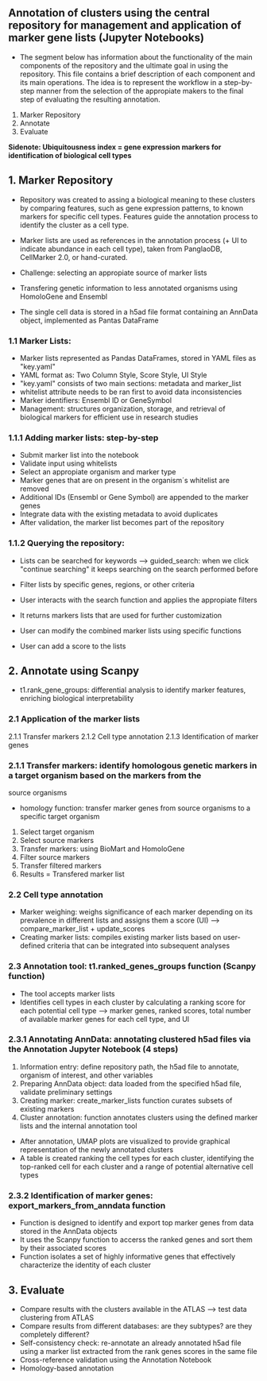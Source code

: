 ## Annotation of clusters using the central repository for management and application of marker gene lists (Jupyter Notebooks)

- The segment below has information about the functionality of the main components of the repository and the ultimate goal 
  in using the repository. This file contains a brief description of each component and its main operations. The idea is to represent the workflow
  in a step-by-step manner from the selection of the appropiate makers to the final step of evaluating the resulting annotation.

1. Marker Repository
2. Annotate
3. Evaluate

**Sidenote: Ubiquitousness index = gene expression markers for identification of biological cell types**

## 1. Marker Repository
- Repository was created to assing a biological meaning to these clusters by comparing features, such as gene 
  expression patterns, to known markers for specific cell types. Features guide the annotation process to identify
  the cluster as a cell type.
- Marker lists are used as references in the annotation process (+ UI to indicate abundance in each cell type), taken
  from PanglaoDB, CellMarker 2.0, or hand-curated.
- Challenge: selecting an appropiate source of marker lists
- Transfering genetic information to less annotated organisms using HomoloGene and Ensembl

- The single cell data is stored in a h5ad file format containing an AnnData object, implemented as Pantas DataFrame

### 1.1 Marker Lists:
- Marker lists represented as Pandas DataFrames, stored in YAML files as "key.yaml"
- YAML format as: Two Column Style, Score Style, UI Style
- "key.yaml" consists of two main sections: metadata and marker_list
- whitelist attribute needs to be ran first to avoid data inconsistencies
- Marker identifiers: Ensembl ID or GeneSymbol
- Management: structures organization, storage, and retrieval of biological markers for efficient use in research studies

### 1.1.1 Adding marker lists: step-by-step
- Submit marker list into the notebook 
- Validate input using whitelists
- Select an appropiate organism and marker type
- Marker genes that are on present in the organism´s whitelist are removed
- Additional IDs (Ensembl or Gene Symbol) are appended to the marker genes
- Integrate data with the existing metadata to avoid duplicates
- After validation, the marker list becomes part of the repository

### 1.1.2 Querying the repository: 
- Lists can be searched for keywords --> guided_search: when we click "continue searching" it keeps searching on the search performed before
- Filter lists by specific genes, regions, or other criteria

- User interacts with the search function and applies the appropiate filters
- It returns markers lists that are used for further customization
- User can modify the combined marker lists using specific functions 
- User can add a score to the lists

## 2. Annotate using Scanpy
- t1.rank_gene_groups: differential analysis to identify marker features, enriching biological interpretability

### 2.1 Application of the marker lists
2.1.1 Transfer markers
2.1.2 Cell type annotation
2.1.3 Identification of marker genes

### 2.1.1 Transfer markers: identify homologous genetic markers in a target organism based on the markers from the 
source organisms 
- homology function: transfer marker genes from source organisms to a specific target organism
1. Select target organism
2. Select source markers
3. Transfer markers: using BioMart and HomoloGene
4. Filter source markers
5. Transfer filtered markers
6. Results = Transfered marker list

### 2.2 Cell type annotation
- Marker weighing: weighs significance of each marker depending on its prevalence in different lists and 
  assigns them a score (UI) --> compare_marker_list + update_scores
- Creating marker lists: compiles existing marker lists based on user-defined criteria that can be integrated
  into subsequent analyses

### 2.3 Annotation tool: t1.ranked_genes_groups function (Scanpy function)
- The tool accepts marker lists 
- Identifies cell types in each cluster by calculating a ranking score for each potential cell type
--> marker genes, ranked scores, total number of available marker genes for each cell type, and UI

### 2.3.1 Annotating AnnData: annotating clustered h5ad files via the Annotation Jupyter Notebook (4 steps)
1. Information entry: define repository path, the h5ad file to annotate, organism of interest, and other variables
2. Preparing AnnData object: data loaded from the specified h5ad file, validate preliminary settings
3. Creating marker: create_marker_lists function curates subsets of existing markers
4. Cluster annotation: function annotates clusters using the defined marker lists and the internal annotation tool

- After annotation, UMAP plots are visualized to provide graphical representation of the newly annotated clusters
- A table is created ranking the cell types for each cluster, identifying the top-ranked cell for each cluster and 
  a range of potential alternative cell types

### 2.3.2 Identification of marker genes: export_markers_from_anndata function
- Function is designed to identify and export top marker genes from data stored in the AnnData objects
- It uses the Scanpy function to accerss the ranked genes and sort them by their associated scores
- Function isolates a set of highly informative genes that effectively characterize the identity of each cluster

## 3. Evaluate
- Compare results with the clusters available in the ATLAS --> test data clustering from ATLAS
- Compare results from different databases: are they subtypes? are they completely different?
- Self-consistency check: re-annotate an already annotated h5ad file using a marker list extracted from the rank genes scores
  in the same file
- Cross-reference validation using the Annotation Notebook
- Homology-based annotation








  




